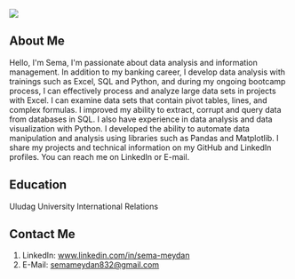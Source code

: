 ![](https://learn.g2.com/hubfs/Imported%20sitepage%20images/1ZB5giUShe0gw9a6L69qAgsd7wKTQ60ZRoJC5Xq3BIXS517sL6i6mnkAN9khqnaIGzE6FASAusRr7w=w1439-h786.png)

## About Me
Hello, I'm Sema, I'm passionate about data analysis and information management. In addition to my banking career, I develop data analysis with trainings such as Excel, SQL and Python, and during my ongoing bootcamp process, I can effectively process and analyze large data sets in projects with Excel. I can examine data sets that contain pivot tables, lines, and complex formulas. I improved my ability to extract, corrupt and query data from databases in SQL. I also have experience in data analysis and data visualization with Python. I developed the ability to automate data manipulation and analysis using libraries such as Pandas and Matplotlib. I share my projects and technical information on my GitHub and LinkedIn profiles. You can reach me on LinkedIn or E-mail.
## Education
Uludag University International Relations
## Contact Me
1. LinkedIn: www.linkedin.com/in/sema-meydan
2. E-Mail: semameydan832@gmail.com


